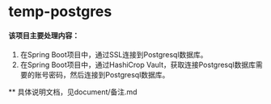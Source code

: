 # temp-postgres
#### 该项目主要处理内容：
  1. 在Spring Boot项目中，通过SSL连接到Postgresql数据库。
  2. 在Spring Boot项目中，通过HashiCrop Vault，获取连接Postgresql数据库需要的账号密码，然后连接到Postgresql数据库。
  
  ** 具体说明文档，见document/备注.md
